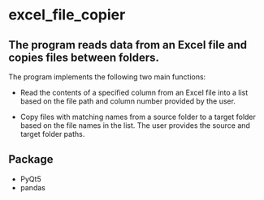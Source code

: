 # excel_file_copier
The program reads data from an Excel file and copies files between folders.
----------
The program implements the following two main functions:

- Read the contents of a specified column from an Excel file into a list based on the file path and column number provided by the user.

- Copy files with matching names from a source folder to a target folder based on the file names in the list. The user provides the source and target folder paths.

Package
----------
- PyQt5
- pandas
